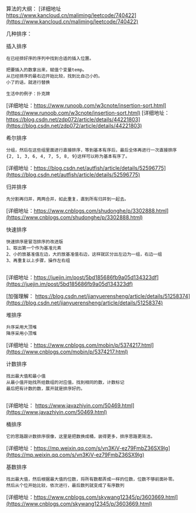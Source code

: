 算法的大纲：
[详细地址 https://www.kancloud.cn/maliming/leetcode/740422](https://www.kancloud.cn/maliming/leetcode/740422)

几种排序：

插入排序
```
在已经排好序的序列中找到合适的插入位置。

把要插入的数拿出来，赋值个变量temp。
从已经排序的最右边开始比较，找到比自己小的。
小了的话，就进行替换

生活中的例子：扑克牌
```
[详细地址：https://www.runoob.com/w3cnote/insertion-sort.html](https://www.runoob.com/w3cnote/insertion-sort.html)
[详细地址：https://blog.csdn.net/zdp072/article/details/44221803](https://blog.csdn.net/zdp072/article/details/44221803)

希尔排序
```
分组，然后在这些组里面进行直接排序，等到基本有序后，最后全体再进行一次直接排序
{2, 1, 3, 6, 4, 7, 5, 8, 9}这样可以称为基本有序了。
```
[详细地址：https://blog.csdn.net/autfish/article/details/52596775](https://blog.csdn.net/autfish/article/details/52596775)

归并排序
```
先分割再归并，两两合并，如此重复，直到所有归并到一起去。

```
[详细地址：https://www.cnblogs.com/shudonghe/p/3302888.html](https://www.cnblogs.com/shudonghe/p/3302888.html)

快速排序
```
快速排序是冒泡排序的改进版
1、取出第一个作为基准元素
2、小的放基准值左边，大的放基准值右边，这样就区分出左边为一组，右边一组
3、再重复以上步骤，操作左右组


```
[详细地址：https://juejin.im/post/5bd185686fb9a05d134323df](https://juejin.im/post/5bd185686fb9a05d134323df)

[加强理解： https://blog.csdn.net/jianyuerensheng/article/details/51258374](https://blog.csdn.net/jianyuerensheng/article/details/51258374)

堆排序
```
升序采用大顶堆
降序采用小顶堆

```
[详细地址：https://www.cnblogs.com/mobin/p/5374217.html](https://www.cnblogs.com/mobin/p/5374217.html)

计数排序
```
找出最大值和最小值
从最小值开始找所给数组的对应值，找到相同的数，计数标记
最后把有计数的数，展开就是排序好的。


```
[详细地址： https://www.javazhiyin.com/50469.html](https://www.javazhiyin.com/50469.html)

桶排序
```
它的思路跟计数排序很像，这里是把数换成桶，装得更多，排序思路更简洁。
```
[详细地址：https://mp.weixin.qq.com/s/vn3KiV-ez79FmbZ36SX9lg](https://mp.weixin.qq.com/s/vn3KiV-ez79FmbZ36SX9lg)

基数排序
```
找出最大值，然后根据最大值的位数，将所有数都弄成一样的位数，位数不够前面补零。
然后从个位开始比较，依次进行，最后数列就变成了有序数列
```
[详细地址：https://www.cnblogs.com/skywang12345/p/3603669.html](https://www.cnblogs.com/skywang12345/p/3603669.html)